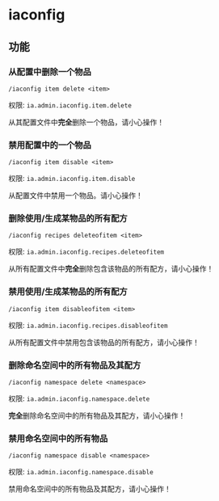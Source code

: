 # iaconfig

## 功能

### 从配置中删除一个物品

`/iaconfig item delete <item>`

权限: `ia.admin.iaconfig.item.delete`

从其配置文件中**完全**删除一个物品，请小心操作！

### 禁用配置中的一个物品

`/iaconfig item disable <item>`

权限: `ia.admin.iaconfig.item.disable`

从配置文件中禁用一个物品。请小心操作！

### 删除使用/生成某物品的所有配方

`/iaconfig recipes deleteofitem <item>`

权限: `ia.admin.iaconfig.recipes.deleteofitem`

从所有配置文件中**完全**删除包含该物品的所有配方，请小心操作！

### 禁用使用/生成某物品的所有配方

`/iaconfig item disableofitem <item>`

权限: `ia.admin.iaconfig.recipes.disableofitem`

从所有配置文件中禁用包含该物品的所有配方，请小心操作！

### 删除命名空间中的所有物品及其配方

`/iaconfig namespace delete <namespace>`

权限: `ia.admin.iaconfig.namespace.delete`

**完全**删除命名空间中的所有物品及其配方，请小心操作！

### 禁用命名空间中的所有物品

`/iaconfig namespace disable <namespace>`

权限: `ia.admin.iaconfig.namespace.disable`

禁用命名空间中的所有物品及其配方，请小心操作！
